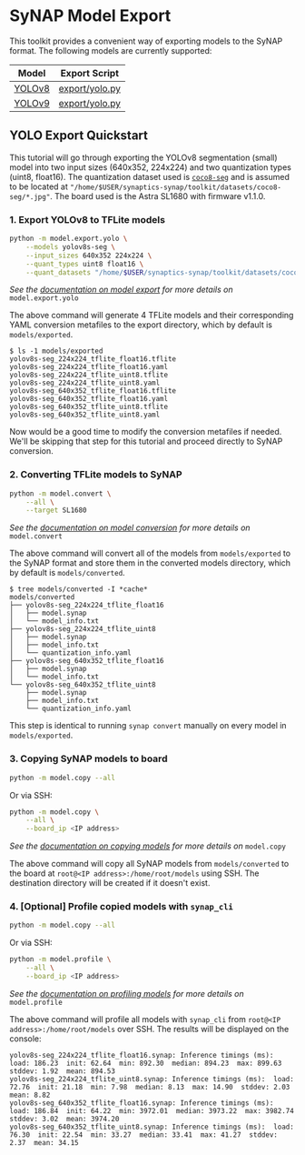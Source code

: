 # SyNAP Model Export
This toolkit provides a convenient way of exporting models to the SyNAP format.
The following models are currently supported:

| Model | Export Script |
|-------|---------------|
| [YOLOv8](https://docs.ultralytics.com/models/yolov8/) | [export/yolo.py](/model/export/yolo.py) |
| [YOLOv9](https://docs.ultralytics.com/models/yolov9/) | [export/yolo.py](/model/export/yolo.py) |

## YOLO Export Quickstart
This tutorial will go through exporting the YOLOv8 segmentation (small) model into two input sizes (640x352, 224x224) and two quantization types (uint8, float16). The quantization dataset used is [`coco8-seg`](https://docs.ultralytics.com/datasets/segment/coco8-seg/) and is assumed to be located at `"/home/$USER/synaptics-synap/toolkit/datasets/coco8-seg/*.jpg"`. The board used is the Astra SL1680 with firmware v1.1.0.

### 1. Export YOLOv8 to TFLite models
```sh
python -m model.export.yolo \
    --models yolov8s-seg \
    --input_sizes 640x352 224x224 \
    --quant_types uint8 float16 \
    --quant_datasets "/home/$USER/synaptics-synap/toolkit/datasets/coco8-seg/*.jpg"
```
*See the [documentation on model export](/model/docs/export.md) for more details on* `model.export.yolo`

The above command will generate 4 TFLite models and their corresponding YAML conversion metafiles to the export directory, which by default is `models/exported`.
```
$ ls -1 models/exported
yolov8s-seg_224x224_tflite_float16.tflite
yolov8s-seg_224x224_tflite_float16.yaml
yolov8s-seg_224x224_tflite_uint8.tflite
yolov8s-seg_224x224_tflite_uint8.yaml
yolov8s-seg_640x352_tflite_float16.tflite
yolov8s-seg_640x352_tflite_float16.yaml
yolov8s-seg_640x352_tflite_uint8.tflite
yolov8s-seg_640x352_tflite_uint8.yaml
```
Now would be a good time to modify the conversion metafiles if needed. We'll be skipping that step for this tutorial and proceed directly to SyNAP conversion.

### 2. Converting TFLite models to SyNAP
```sh
python -m model.convert \
    --all \
    --target SL1680
```
*See the [documentation on model conversion](/model/docs/convert.md) for more details on* `model.convert`

The above command will convert all of the models from `models/exported` to the SyNAP format and store them in the converted models directory, which by default is `models/converted`.
```
$ tree models/converted -I *cache*
models/converted
├── yolov8s-seg_224x224_tflite_float16
│   ├── model.synap
│   └── model_info.txt
├── yolov8s-seg_224x224_tflite_uint8
│   ├── model.synap
│   ├── model_info.txt
│   └── quantization_info.yaml
├── yolov8s-seg_640x352_tflite_float16
│   ├── model.synap
│   └── model_info.txt
└── yolov8s-seg_640x352_tflite_uint8
    ├── model.synap
    ├── model_info.txt
    └── quantization_info.yaml
```
This step is identical to running `synap convert` manually on every model in `models/exported`.

### 3. Copying SyNAP models to board
```sh
python -m model.copy --all
```
Or via SSH:
```sh
python -m model.copy \
    --all \
    --board_ip <IP address>
```
*See the [documentation on copying models](/model/docs/copy.md) for more details on* `model.copy`

The above command will copy all SyNAP models from `models/converted` to the board at `root@<IP address>:/home/root/models` using SSH. The destination directory will be created if it doesn't exist.

### 4. [Optional] Profile copied models with `synap_cli`
```sh
python -m model.copy --all
```
Or via SSH:
```sh
python -m model.profile \
    --all \
    --board_ip <IP address>
```
*See the [documentation on profiling models](/model/docs/profile.md) for more details on* `model.profile`

The above command will profile all models with `synap_cli` from `root@<IP address>:/home/root/models` over SSH. The results will be displayed on the console:
```
yolov8s-seg_224x224_tflite_float16.synap: Inference timings (ms):  load: 186.23  init: 62.64  min: 892.30  median: 894.23  max: 899.63  stddev: 1.92  mean: 894.53
yolov8s-seg_224x224_tflite_uint8.synap: Inference timings (ms):  load: 72.76  init: 21.18  min: 7.98  median: 8.13  max: 14.90  stddev: 2.03  mean: 8.82
yolov8s-seg_640x352_tflite_float16.synap: Inference timings (ms):  load: 186.84  init: 64.22  min: 3972.01  median: 3973.22  max: 3982.74  stddev: 3.02  mean: 3974.20
yolov8s-seg_640x352_tflite_uint8.synap: Inference timings (ms):  load: 76.30  init: 22.54  min: 33.27  median: 33.41  max: 41.27  stddev: 2.37  mean: 34.15
```